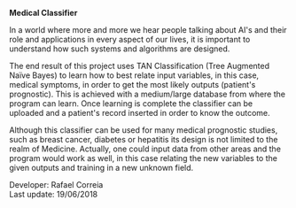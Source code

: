 <html>

<b>Medical Classifier</b>

In a world where more and more we hear people talking about AI's and their role and applications in every aspect of our lives, it is important to understand how such systems and algorithms are designed.

The end result of this project uses TAN Classification (Tree Augmented Naïve Bayes) to learn how to best relate input variables, in this case, medical symptoms, in order to get the most likely outputs (patient's prognostic). This is achieved with a medium/large database from where the program can learn.
Once learning is complete the classifier can be uploaded and a patient's record inserted in order to know the outcome.

Although this classifier can be used for many medical prognostic studies, such as breast cancer, diabetes or hepatitis its design is not limited to the realm of Medicine. Actually, one could input data from other areas and the program would work as well, in this case relating the new variables to the given outputs and training in a new unknown field.

Developer: Rafael Correia
<br>
Last update: 19/06/2018

</html>
